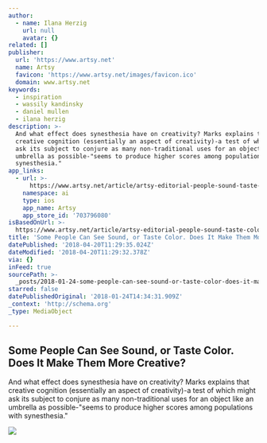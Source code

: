 ```yaml
---
author:
  - name: Ilana Herzig
    url: null
    avatar: {}
related: []
publisher:
  url: 'https://www.artsy.net'
  name: Artsy
  favicon: 'https://www.artsy.net/images/favicon.ico'
  domain: www.artsy.net
keywords:
  - inspiration
  - wassily kandinsky
  - daniel mullen
  - ilana herzig
description: >-
  And what effect does synesthesia have on creativity? Marks explains that
  creative cognition (essentially an aspect of creativity)-a test of which might
  ask its subject to conjure as many non-traditional uses for an object like an
  umbrella as possible-"seems to produce higher scores among populations with
  synesthesia."
app_links:
  - url: >-
      https://www.artsy.net/article/artsy-editorial-people-sound-taste-color-creative
    namespace: ai
    type: ios
    app_name: Artsy
    app_store_id: '703796080'
isBasedOnUrl: >-
  https://www.artsy.net/article/artsy-editorial-people-sound-taste-color-creative?utm_medium=email&utm_source=11995862-newsletter-editorial-daily-01-23-18&utm_campaign=editorial&utm_content=st-S
title: 'Some People Can See Sound, or Taste Color. Does It Make Them More Creative?'
datePublished: '2018-04-20T11:29:35.024Z'
dateModified: '2018-04-20T11:29:32.378Z'
via: {}
inFeed: true
sourcePath: >-
  _posts/2018-01-24-some-people-can-see-sound-or-taste-color-does-it-make-them.md
starred: false
datePublishedOriginal: '2018-01-24T14:34:31.909Z'
_context: 'http://schema.org'
_type: MediaObject

---
```

<article style=""><h1>Some People Can See Sound, or Taste Color. Does It Make Them More Creative?</h1><p>And what effect does synesthesia have on creativity? Marks explains that creative cognition (essentially an aspect of creativity)-a test of which might ask its subject to conjure as many non-traditional uses for an object like an umbrella as possible-"seems to produce higher scores among populations with synesthesia."</p><img src="https://artsy-media-uploads.s3.amazonaws.com/wSAR6TNL2JEpm1WF_eIB9A%2Fcustom-Custom_Size___cody-davis-253928+2.jpg" /></article>